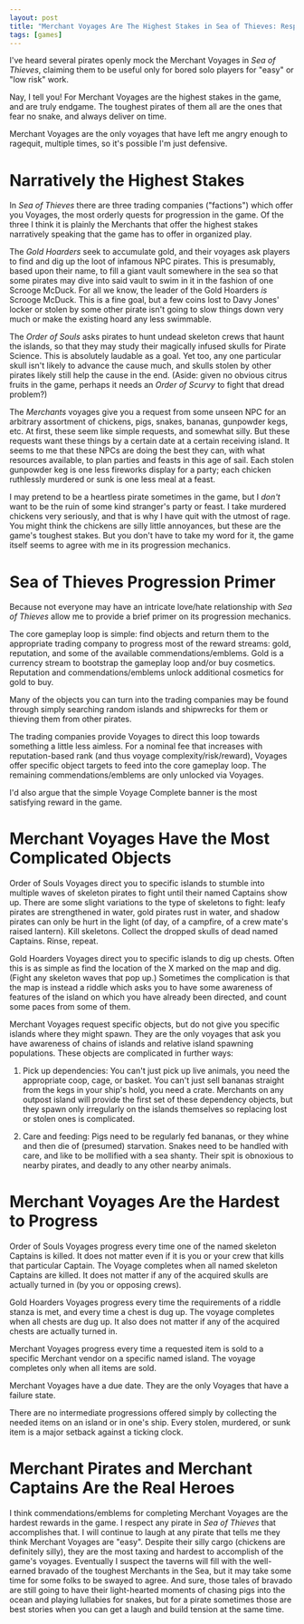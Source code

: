 ```yaml
---
layout: post
title: "Merchant Voyages Are The Highest Stakes in Sea of Thieves: Respect Them"
tags: [games]
---
```


I've heard several pirates openly mock the Merchant Voyages in *Sea of Thieves*,
claiming them to be useful only for bored solo players for "easy" or "low risk"
work.

Nay, I tell you! For Merchant Voyages are the highest stakes in the game, and are
truly endgame. The toughest pirates of them all are the ones that fear no snake,
and always deliver on time.

Merchant Voyages are the only voyages that have left me angry enough to ragequit,
multiple times, so it's possible I'm just defensive.

# Narratively the Highest Stakes

In *Sea of Thieves* there are three trading companies ("factions") which offer you
Voyages, the most orderly quests for progression in the game. Of the three I think
it is plainly the Merchants that offer the highest stakes narratively speaking that
the game has to offer in organized play.

The *Gold Hoarders* seek to accumulate gold, and their voyages ask players to
find and dig up the loot of infamous NPC pirates. This is presumably, based
upon their name, to fill a giant vault somewhere in the sea so that some
pirates may dive into said vault to swim in it in the fashion of one Scrooge
McDuck. For all we know, the leader of the Gold Hoarders *is* Scrooge McDuck.
This is a fine goal, but a few coins lost to Davy Jones' locker or stolen by
some other pirate isn't going to slow things down very much or make the
existing hoard any less swimmable.

The *Order of Souls* asks pirates to hunt undead skeleton crews that haunt the
islands, so that they may study their magically infused skulls for Pirate Science.
This is absolutely laudable as a goal. Yet too, any one particular skull isn't
likely to advance the cause much, and skulls stolen by other pirates likely still
help the cause in the end. (Aside: given no obvious citrus fruits in the game,
perhaps it needs an *Order of Scurvy* to fight that dread problem?)

The *Merchants* voyages give you a request from some unseen NPC for an arbitrary
assortment of chickens, pigs, snakes, bananas, gunpowder kegs, etc. At first, these
seem like simple requests, and somewhat silly. But these requests want these things
by a certain date at a certain receiving island. It seems to me that these NPCs are
doing the best they can, with what resources available, to plan parties and feasts
in this age of sail. Each stolen gunpowder keg is one less fireworks display for
a party; each chicken ruthlessly murdered or sunk is one less meal at a feast.

I may pretend to be a heartless pirate sometimes in the game, but I *don't* want
to be the ruin of some kind stranger's party or feast. I take murdered chickens
very seriously, and that is why I have quit with the utmost of rage. You might
think the chickens are silly little annoyances, but these are the game's
toughest stakes. But you don't have to take my word for it, the game itself seems
to agree with me in its progression mechanics.

# Sea of Thieves Progression Primer

Because not everyone may have an intricate love/hate relationship with *Sea of
Thieves* allow me to provide a brief primer on its progression mechanics.

The core gameplay loop is simple: find objects and return them to the appropriate
trading company to progress most of the reward streams: gold, reputation, and
some of the available commendations/emblems. Gold is a currency stream to bootstrap
the gameplay loop and/or buy cosmetics. Reputation and commendations/emblems
unlock additional cosmetics for gold to buy.

Many of the objects you can turn into the trading companies may be found through
simply searching random islands and shipwrecks for them or thieving them from
other pirates.

The trading companies provide Voyages to direct this loop towards something a
little less aimless. For a nominal fee that increases with reputation-based
rank (and thus voyage complexity/risk/reward), Voyages offer specific object targets
to feed into the core gameplay loop. The remaining commendations/emblems are only
unlocked via Voyages.

I'd also argue that the simple Voyage Complete banner is the most satisfying
reward in the game.

# Merchant Voyages Have the Most Complicated Objects

Order of Souls Voyages direct you to specific islands to stumble into multiple
waves of skeleton pirates to fight until their named Captains show up. There
are some slight variations to the type of skeletons to fight: leafy pirates
are strengthened in water, gold pirates rust in water, and shadow pirates can
only be hurt in the light (of day, of a campfire, of a crew mate's raised lantern).
Kill skeletons. Collect the dropped skulls of dead named Captains. Rinse, repeat.

Gold Hoarders Voyages direct you to specific islands to dig up chests. Often this
is as simple as find the location of the X marked on the map and dig. (Fight any
skeleton waves that pop up.) Sometimes the complication is that the map is instead
a riddle which asks you to have some awareness of features of the island on which
you have already been directed, and count some paces from some of them.

Merchant Voyages request specific objects, but do not give you specific islands
where they might spawn. They are the only voyages that ask you have awareness of
chains of islands and relative island spawning populations. These objects are
complicated in further ways:

1. Pick up dependencies: You can't just pick up live animals, you need the
   appropriate coop, cage, or basket. You can't just sell bananas straight from
   the kegs in your ship's hold, you need a crate. Merchants on any outpost island
   will provide the first set of these dependency objects, but they spawn only
   irregularly on the islands themselves so replacing lost or stolen ones is
   complicated.

2. Care and feeding: Pigs need to be regularly fed bananas, or they whine and then
   die of (presumed) starvation. Snakes need to be handled with care, and like to
   be mollified with a sea shanty. Their spit is obnoxious to nearby pirates, and
   deadly to any other nearby animals.

# Merchant Voyages Are the Hardest to Progress

Order of Souls Voyages progress every time one of the named skeleton Captains is
killed. It does not matter even if it is you or your crew that kills that particular
Captain. The Voyage completes when all named skeleton Captains are killed. It does
not matter if any of the acquired skulls are actually turned in (by you or opposing
crews).

Gold Hoarders Voyages progress every time the requirements of a riddle stanza is
met, and every time a chest is dug up. The voyage completes when all chests are dug
up. It also does not matter if any of the acquired chests are actually turned in.

Merchant Voyages progress every time a requested item is sold to a specific Merchant
vendor on a specific named island. The voyage completes only when all items are sold.

Merchant Voyages have a due date. They are the only Voyages that have a failure state.

There are no intermediate progressions offered simply by collecting the needed items
on an island or in one's ship. Every stolen, murdered, or sunk item is a major setback
against a ticking clock.

# Merchant Pirates and Merchant Captains Are the Real Heroes

I think commendations/emblems for completing Merchant Voyages are the hardest rewards
in the game. I respect any pirate in *Sea of Thieves* that accomplishes that. I will
continue to laugh at any pirate that tells me they think Merchant Voyages are "easy".
Despite their silly cargo (chickens are definitely silly), they are the most taxing
and hardest to accomplish of the game's voyages. Eventually I suspect the taverns
will fill with the well-earned bravado of the toughest Merchants in the Sea, but
it may take some time for some folks to be swayed to agree. And sure, those tales
of bravado are still going to have their light-hearted moments of chasing pigs into
the ocean and playing lullabies for snakes, but for a pirate sometimes those are
best stories when you can get a laugh and build tension at the same time.
